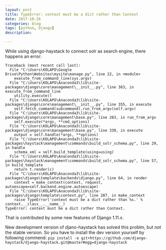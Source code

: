 ```yaml
---
layout: post
title: TypeError: context must be a dict rather than Context
date: 2017-10-26
categories: blog
tags: [python, Django]
description: 

---
```


While using django-haystack to connect solr as search engine, there happens an error:
```
Traceback (most recent call last):
  File "C:\Users\KOLAPO\Google Drive\Python\Websites\mysite\manage.py", line 22, in <module>
    execute_from_command_line(sys.argv)
  File "C:\Users\KOLAPO\Anaconda3\lib\site-packages\django\core\management\__init__.py", line 363, in execute_from_command_line
    utility.execute()
  File "C:\Users\KOLAPO\Anaconda3\lib\site-packages\django\core\management\__init__.py", line 355, in execute
    self.fetch_command(subcommand).run_from_argv(self.argv)
  File "C:\Users\KOLAPO\Anaconda3\lib\site-packages\django\core\management\base.py", line 283, in run_from_argv
    self.execute(*args, **cmd_options)
  File "C:\Users\KOLAPO\Anaconda3\lib\site-packages\django\core\management\base.py", line 330, in execute
    output = self.handle(*args, **options)
  File "C:\Users\KOLAPO\Anaconda3\lib\site-packages\haystack\management\commands\build_solr_schema.py", line 29, in handle
    schema_xml = self.build_template(using=using)
  File "C:\Users\KOLAPO\Anaconda3\lib\site-packages\haystack\management\commands\build_solr_schema.py", line 57, in build_template
    return t.render(c)
  File "C:\Users\KOLAPO\Anaconda3\lib\site-packages\django\template\backends\django.py", line 64, in render
    context = make_context(context, request, autoescape=self.backend.engine.autoescape)
  File "C:\Users\KOLAPO\Anaconda3\lib\site-packages\django\template\context.py", line 287, in make_context
    raise TypeError('context must be a dict rather than %s.' % context.__class__.__name__)
TypeError: context must be a dict rather than Context.
```

That is contributed by some new features of Django 1.11.x.

New development version of djano-haystack has solved this problm, but not the stable version.
So you have to install the dev version yourself by following commend:
`pip install -e git+https://github.com/django-haystack/django-haystack.git@master#egg=django-haystack`
